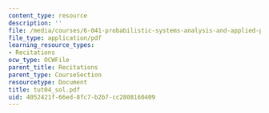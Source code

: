 ```yaml
---
content_type: resource
description: ''
file: /media/courses/6-041-probabilistic-systems-analysis-and-applied-probability-spring-2006/4052421f66ed8fc7b2b7cc2808160409_tut04_sol.pdf
file_type: application/pdf
learning_resource_types:
- Recitations
ocw_type: OCWFile
parent_title: Recitations
parent_type: CourseSection
resourcetype: Document
title: tut04_sol.pdf
uid: 4052421f-66ed-8fc7-b2b7-cc2808160409
---
```

